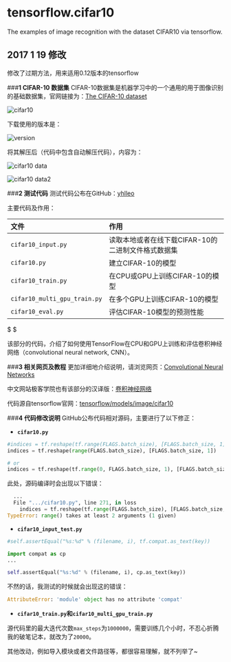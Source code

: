 # tensorflow.cifar10
The examples of image recognition with the dataset CIFAR10 via tensorflow.

## 2017 1 19 修改
修改了过期方法，用来适用0.12版本的tensorflow

###**1 CIFAR-10 数据集**
CIFAR-10数据集是机器学习中的一个通用的用于图像识别的基础数据集，官网链接为：[The CIFAR-10 dataset](http://www.cs.toronto.edu/~kriz/cifar.html)

![cifar10](http://img.blog.csdn.net/20160226153743929)

下载使用的版本是：

![version](http://img.blog.csdn.net/20160226160254186)

将其解压后（代码中包含自动解压代码），内容为：

 ![cifar10 data](http://img.blog.csdn.net/20160226160343415)

![cifar10 data2](http://img.blog.csdn.net/20160226160405884)

###**2 测试代码**
测试代码公布在GitHub：[yhlleo](https://github.com/yhlleo/tensorflow.cifar10)

主要代码及作用：

|文件|作用|
|:--------------|:--------------|
|`cifar10_input.py`|读取本地或者在线下载CIFAR-10的二进制文件格式数据集|
|`cifar10.py`|建立CIFAR-10的模型|
|`cifar10_train.py`|在CPU或GPU上训练CIFAR-10的模型|
|`cifar10_multi_gpu_train.py`|在多个GPU上训练CIFAR-10的模型|
|`cifar10_eval.py`|评估CIFAR-10模型的预测性能|

$ $

该部分的代码，介绍了如何使用TensorFlow在CPU和GPU上训练和评估卷积神经网络（convolutional neural network, CNN）。

###**3 相关网页及教程**
更加详细地介绍说明，请浏览网页：[Convolutional Neural Networks](http://tensorflow.org/tutorials/deep_cnn/) 

中文网站极客学院也有该部分的汉译版：[卷积神经网络](http://wiki.jikexueyuan.com/project/tensorflow-zh/tutorials/deep_cnn.html)

代码源自tensorflow官网：[tensorflow/models/image/cifar10](https://tensorflow.googlesource.com/tensorflow/+/master/tensorflow/models/image/cifar10)

###**4 代码修改说明**
GitHub公布代码相对源码，主要进行了以下修正：

 - **`cifar10.py`**
 
```python
#indices = tf.reshape(tf.range(FLAGS.batch_size), [FLAGS.batch_size, 1])
indices = tf.reshape(range(FLAGS.batch_size), [FLAGS.batch_size, 1])

# or
indices = tf.reshape(tf.range(0, FLAGS.batch_size, 1), [FLAGS.batch_size, 1])
```

此处，源码编译时会出现以下错误：

```python
  ...
  File ".../cifar10.py", line 271, in loss
    indices = tf.reshape(tf.range(FLAGS.batch_size), [FLAGS.batch_size, 1])
TypeError: range() takes at least 2 arguments (1 given)
```

 - **`cifar10_input_test.py`**

```python
#self.assertEqual("%s:%d" % (filename, i), tf.compat.as_text(key))

import compat as cp
...

self.assertEqual("%s:%d" % (filename, i), cp.as_text(key))
```

不然的话，我测试的时候就会出现这的错误：

```python
AttributeError: 'module' object has no attribute 'compat'
```

 - **`cifar10_train.py`**和**`cifar10_multi_gpu_train.py`**

源代码里的最大迭代次数`max_steps`为`1000000`，需要训练几个小时，不忍心折腾我的破笔记本，就改为了`20000`。

其他改动，例如导入模块或者文件路径等，都很容易理解，就不列举了~
